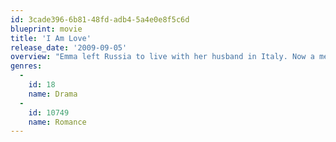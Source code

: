 ```yaml
---
id: 3cade396-6b81-48fd-adb4-5a4e0e8f5c6d
blueprint: movie
title: 'I Am Love'
release_date: '2009-09-05'
overview: "Emma left Russia to live with her husband in Italy. Now a member of a powerful industrial family, she is the respected mother of three, but feels unfulfilled. One day, Antonio, a talented chef and her son's friend, makes her senses kindle."
genres:
  -
    id: 18
    name: Drama
  -
    id: 10749
    name: Romance
---
```

